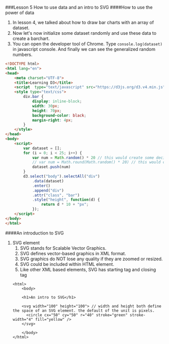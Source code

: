 ###Lesson 5 How to use data and an intro to SVG
####How to use the power of data
1. In lesson 4, we talked about how to draw bar charts with an array of dataset.
2. Now let's now initialize some dataset randomly and use these data to create a barchart.
3. You can open the developer tool of Chrome. Type ```console.log(dataset)``` in javascript console. And finally we can see the generalized random numbers. 
```html
<!DOCTYPE html>
<html lang="en">
<head>
    <meta charset="UTF-8">
    <title>Learning D3</title>
    <script  type="text/javascript" src="https://d3js.org/d3.v4.min.js"></script>
    <style type="text/css">
        div.bar {
            display: inline-block;
            width: 30px;
            height: 70px;
            background-color: black;
            margin-right: 4px;
        }
    </style>
</head>
<body>
    <script>
        var dataset = [];
        for (i = 0; i < 25; i++) {
            var num = Math.random() * 20 // this would create some decimal point values
            // var num = Math.round(Math.random() * 20) // this would create only integers
            dataset.push(num)
        }
        d3.select("body").selectAll("div")
            .data(dataset)
            .enter()
            .append("div")
            .attr("class", "bar")
            .style("height", function(d) {
                return d * 10 + "px";
            });
    </script>
</body>
</html>
```
####An introduction to SVG
1. SVG element
    1. SVG stands for Scalable Vector Graphics.
    2. SVG defines vector-based graphics in XML format.
    3. SVG graphics do NOT lose any quality if they are zoomed or resized.
    4. SVG could be included within HTML element.
    5. Like other XML based elements, SVG has starting tag and closing tag
    ```SVG
    <html>
        <body>
        
        <h1>An intro to SVG</h1>
        
        <svg width="100" height="100"> // width and height both define the space of an SVG element. the default of the unit is pixels.
          <circle cx="50" cy="50" r="40" stroke="green" stroke-width="4" fill="yellow" />
        </svg>
        
        </body>
    </html>
    ```

